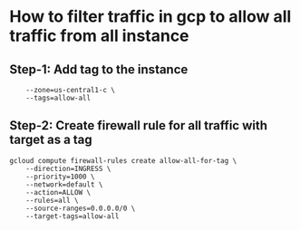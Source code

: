 # How to filter traffic in gcp to allow all traffic from all instance
## Step-1: Add tag to the instance

```gcloud compute instances add-tags prom-a \
    --zone=us-central1-c \
    --tags=allow-all
```
## Step-2: Create firewall rule for all traffic with target as a tag
```
gcloud compute firewall-rules create allow-all-for-tag \
    --direction=INGRESS \
    --priority=1000 \
    --network=default \
    --action=ALLOW \
    --rules=all \
    --source-ranges=0.0.0.0/0 \
    --target-tags=allow-all
```
